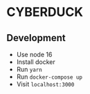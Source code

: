 # CYBERDUCK

## Development
* Use node 16
* Install docker
* Run `yarn`
* Run `docker-compose up`
* Visit `localhost:3000`